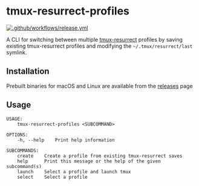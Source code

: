 # tmux-resurrect-profiles

[![.github/workflows/release.yml](https://github.com/jakejdavis/tmux-resurrect-profiles/actions/workflows/release.yml/badge.svg)](https://github.com/jakejdavis/tmux-resurrect-profiles/actions/workflows/release.yml)

A CLI for switching between multiple [tmux-resurrect](https://github.com/tmux-plugins/tmux-resurrect) profiles by saving existing tmux-resurrect profiles and modifying the `~/.tmux/resurrect/last` symlink. 

## Installation 

Prebuilt binaries for macOS and Linux are available from the [releases](https://github.com/jakejdavis/tmux-resurrect-profiles/releases/) page

## Usage

```
USAGE:
    tmux-resurrect-profiles <SUBCOMMAND>

OPTIONS:
    -h, --help    Print help information

SUBCOMMANDS:
    create    Create a profile from existing tmux-resurrect saves
    help      Print this message or the help of the given subcommand(s)
    launch    Select a profile and launch tmux
    select    Select a profile
```
